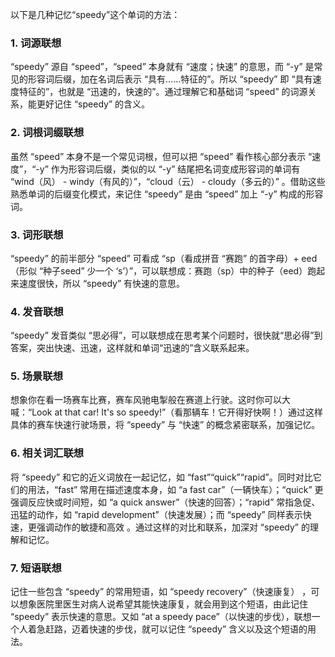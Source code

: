 以下是几种记忆“speedy”这个单词的方法：
### 1. 词源联想
 “speedy” 源自 “speed”，“speed” 本身就有 “速度；快速” 的意思，而 “-y” 是常见的形容词后缀，加在名词后表示 “具有……特征的”。所以 “speedy” 即 “具有速度特征的”，也就是 “迅速的，快速的”。通过理解它和基础词 “speed” 的词源关系，能更好记住 “speedy” 的含义。 

### 2. 词根词缀联想 
虽然 “speed” 本身不是一个常见词根，但可以把 “speed” 看作核心部分表示 “速度”，“-y” 作为形容词后缀，类似的以 “-y” 结尾把名词变成形容词的单词有 “wind（风） - windy（有风的）”，“cloud（云） - cloudy（多云的）” 。借助这些熟悉单词的后缀变化模式，来记住 “speedy” 是由 “speed” 加上 “-y” 构成的形容词。 

### 3. 词形联想 
“speedy” 的前半部分 “speed” 可看成 “sp（看成拼音 “赛跑” 的首字母）+ eed（形似 “种子seed” 少一个 ‘s’）”，可以联想成：赛跑（sp）中的种子（eed）跑起来速度很快，所以 “speedy” 有快速的意思。 

### 4. 发音联想 
“speedy” 发音类似 “思必得”，可以联想成在思考某个问题时，很快就“思必得”到答案，突出快速、迅速，这样就和单词“迅速的”含义联系起来。 

### 5. 场景联想 
想象你在看一场赛车比赛，赛车风驰电掣般在赛道上行驶。这时你可以大喊：“Look at that car! It's so speedy!”（看那辆车！它开得好快啊！）通过这样具体的赛车快速行驶场景，将 “speedy” 与 “快速” 的概念紧密联系，加强记忆。 

### 6. 相关词汇联想 
将 “speedy” 和它的近义词放在一起记忆，如 “fast”“quick”“rapid”。同时对比它们的用法，“fast” 常用在描述速度本身，如 “a fast car”（一辆快车）；“quick” 更强调反应快或时间短，如 “a quick answer”（快速的回答）；“rapid” 常指急促、迅猛的动作，如 “rapid development”（快速发展）；而 “speedy” 同样表示快速，更强调动作的敏捷和高效 。通过这样的对比和联系，加深对 “speedy” 的理解和记忆。 

### 7. 短语联想 
记住一些包含 “speedy” 的常用短语，如 “speedy recovery”（快速康复） ，可以想象医院里医生对病人说希望其能快速康复，就会用到这个短语，由此记住 “speedy” 表示快速的意思。又如 “at a speedy pace”（以快速的步伐），联想一个人着急赶路，迈着快速的步伐，就可以记住 “speedy” 含义以及这个短语的用法。 